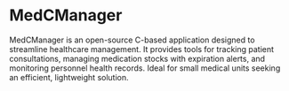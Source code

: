# MedCManager
MedCManager is an open-source C-based application designed to streamline healthcare management. It provides tools for tracking patient consultations, managing medication stocks with expiration alerts, and monitoring personnel health records. Ideal for small medical units seeking an efficient, lightweight solution.
